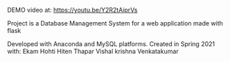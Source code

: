 DEMO video at: https://youtu.be/Y2R2tAiprVs

Project is a Database Management System for a web application made with flask

Developed with Anaconda and MySQL platforms.
Created in Spring 2021 with:
Ekam Hohti
Hiten Thapar
Vishal krishna Venkatakumar 

